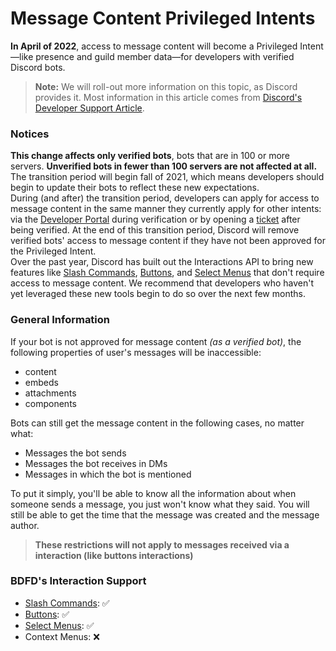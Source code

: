 # Message Content Privileged Intents
**In April of 2022**, access to message content will become a Privileged Intent—like presence and guild member data—for developers with verified Discord bots.
> **Note:** We will roll-out more information on this topic, as Discord provides it. Most information in this article comes from [Discord's Developer Support Article](https://support-dev.discord.com/hc/en-us/articles/4404772028055).

### Notices
**This change affects only verified bots**, bots that are in 100 or more servers. **Unverified bots in fewer than 100 servers are not affected at all.**\
The transition period will begin fall of 2021, which means developers should begin to update their bots to reflect these new expectations.\
During (and after) the transition period, developers can apply for access to message content in the same manner they currently apply for other intents: via the [Developer Portal](https://discord.com/developers/docs/intro) during verification or by opening a [ticket](https://dis.gd/contact) after being verified.
At the end of this transition period, Discord will remove verified bots' access to message content if they have not been approved for the Privileged Intent.\
Over the past year, Discord has built out the Interactions API to bring new features like [Slash Commands](./guides/slashCommands.md), [Buttons](./guides/buttons.md), and [Select Menus](./guides/selectmenu.md) that don't require access to message content. We recommend that developers who haven't yet leveraged these new tools begin to do so over the next few months.

### General Information
If your bot is not approved for message content *(as a verified bot)*, the following properties of user's messages will be inaccessible:
- content
- embeds
- attachments
- components

Bots can still get the message content in the following cases, no matter what:
- Messages the bot sends
- Messages the bot receives in DMs
- Messages in which the bot is mentioned

To put it simply, you'll be able to know all the information about when someone sends a message, you just won't know what they said. You will still be able to get the time that the message was created and the message author.

> **These restrictions will not apply to messages received via a interaction (like buttons interactions)**

### BDFD's Interaction Support
- [Slash Commands](./guides/slashCommands.md): ✅
- [Buttons](./guides/buttons.md): ✅
- [Select Menus](./guides/selectmenu.md): ✅
- Context Menus: ❌
